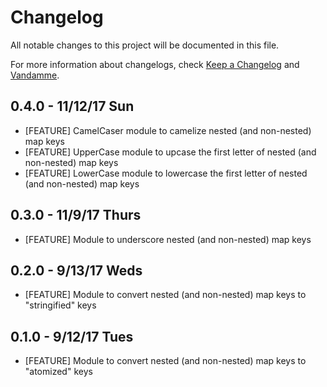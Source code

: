 # Changelog

All notable changes to this project will be documented in this file.

For more information about changelogs, check
[Keep a Changelog](http://keepachangelog.com) and
[Vandamme](http://tech-angels.github.io/vandamme).

## 0.4.0 - 11/12/17 Sun

* [FEATURE] CamelCaser module to camelize nested (and non-nested) map keys
* [FEATURE] UpperCase module to upcase the first letter of nested (and non-nested) map keys
* [FEATURE] LowerCase module to lowercase the first letter of nested (and non-nested) map keys

## 0.3.0 - 11/9/17 Thurs

* [FEATURE] Module to underscore nested (and non-nested) map keys

## 0.2.0 - 9/13/17 Weds

* [FEATURE] Module to convert nested (and non-nested) map keys to "stringified" keys

## 0.1.0 - 9/12/17 Tues

* [FEATURE] Module to convert nested (and non-nested) map keys to "atomized" keys
